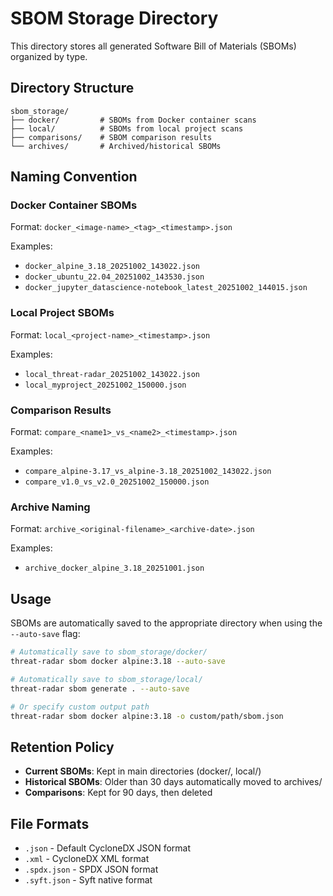 # SBOM Storage Directory

This directory stores all generated Software Bill of Materials (SBOMs) organized by type.

## Directory Structure

```
sbom_storage/
├── docker/         # SBOMs from Docker container scans
├── local/          # SBOMs from local project scans
├── comparisons/    # SBOM comparison results
└── archives/       # Archived/historical SBOMs
```

## Naming Convention

### Docker Container SBOMs
Format: `docker_<image-name>_<tag>_<timestamp>.json`

Examples:
- `docker_alpine_3.18_20251002_143022.json`
- `docker_ubuntu_22.04_20251002_143530.json`
- `docker_jupyter_datascience-notebook_latest_20251002_144015.json`

### Local Project SBOMs
Format: `local_<project-name>_<timestamp>.json`

Examples:
- `local_threat-radar_20251002_143022.json`
- `local_myproject_20251002_150000.json`

### Comparison Results
Format: `compare_<name1>_vs_<name2>_<timestamp>.json`

Examples:
- `compare_alpine-3.17_vs_alpine-3.18_20251002_143022.json`
- `compare_v1.0_vs_v2.0_20251002_150000.json`

### Archive Naming
Format: `archive_<original-filename>_<archive-date>.json`

Examples:
- `archive_docker_alpine_3.18_20251001.json`

## Usage

SBOMs are automatically saved to the appropriate directory when using the `--auto-save` flag:

```bash
# Automatically save to sbom_storage/docker/
threat-radar sbom docker alpine:3.18 --auto-save

# Automatically save to sbom_storage/local/
threat-radar sbom generate . --auto-save

# Or specify custom output path
threat-radar sbom docker alpine:3.18 -o custom/path/sbom.json
```

## Retention Policy

- **Current SBOMs**: Kept in main directories (docker/, local/)
- **Historical SBOMs**: Older than 30 days automatically moved to archives/
- **Comparisons**: Kept for 90 days, then deleted

## File Formats

- `.json` - Default CycloneDX JSON format
- `.xml` - CycloneDX XML format
- `.spdx.json` - SPDX JSON format
- `.syft.json` - Syft native format
